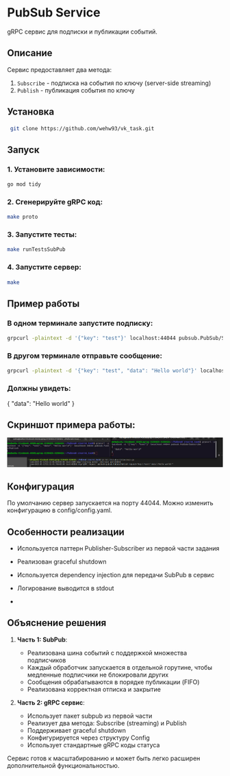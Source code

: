 # PubSub Service

gRPC сервис для подписки и публикации событий.


## Описание

Сервис предоставляет два метода:
1. `Subscribe` - подписка на события по ключу (server-side streaming)
2. `Publish` - публикация события по ключу

## Установка

```bash
 git clone https://github.com/wehw93/vk_task.git
```

## Запуск

### 1. Установите зависимости:
```bash
go mod tidy
```

### 2. Сгенерируйте gRPC код:

```bash
make proto
```
### 3. Запустите тесты:
```bash
make runTestsSubPub
```

### 4. Запустите сервер:

```bash
make
```

## Пример работы

### В одном терминале запустите подписку:
```bash
grpcurl -plaintext -d '{"key": "test"}' localhost:44044 pubsub.PubSub/Subscribe
```
### В другом терминале отправьте сообщение:
```bash
grpcurl -plaintext -d '{"key": "test", "data": "Hello world"}' localhost:44044 pubsub.PubSub/Publish
```
### Должны увидеть:

{
  "data": "Hello world"
}

## Скриншот примера работы:

![alt text](image-1.png)

## Конфигурация
По умолчанию сервер запускается на порту 44044. Можно изменить конфигурацию в config/config.yaml.

## Особенности реализации
   - Используется паттерн Publisher-Subscriber из первой части задания

   - Реализован graceful shutdown

   - Используется dependency injection для передачи SubPub в сервис

   - Логирование выводится в stdout
   - 
## Объяснение решения

1. **Часть 1: SubPub**:
   - Реализована шина событий с поддержкой множества подписчиков
   - Каждый обработчик запускается в отдельной горутине, чтобы медленные подписчики не блокировали других
   - Сообщения обрабатываются в порядке публикации (FIFO)
   - Реализована корректная отписка и закрытие

2. **Часть 2: gRPC сервис**:
   - Использует пакет subpub из первой части
   - Реализует два метода: Subscribe (streaming) и Publish
   - Поддерживает graceful shutdown
   - Конфигурируется через структуру Config
   - Использует стандартные gRPC коды статуса

Сервис готов к масштабированию и может быть легко расширен дополнительной функциональностью.
